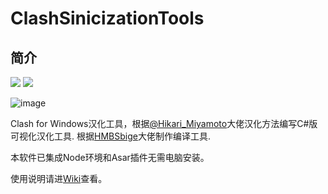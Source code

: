 # ClashSinicizationTools

## 简介

[![](https://img.shields.io/badge/Telegram-公告板-blue)](https://t.me/ClashR_for_Windows_Channel)
[![](https://img.shields.io/badge/Telegram-交流群-purple)](https://t.me/ClashR_For_Windows)

![image](https://user-images.githubusercontent.com/49801599/137715022-44befe66-5b38-44f8-9310-ae1c61caddec.png)

Clash for Windows汉化工具，根据[@Hikari_Miyamoto](https://t.me/Hikari_Miyamoto)大佬汉化方法编写C#版可视化汉化工具.
根据[HMBSbige](https://github.com/HMBSbige)大佬制作编译工具.

本软件已集成Node环境和Asar插件无需电脑安装。

使用说明请进[Wiki](https://github.com/BoyceLig/ClashSinicizationTools/wiki)查看。
